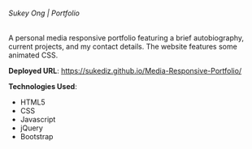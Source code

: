 ###### Sukey Ong | Portfolio

A personal media responsive portfolio featuring a brief  autobiography, current projects, and my contact details. The website features some animated CSS.

**Deployed URL**: 
https://sukediz.github.io/Media-Responsive-Portfolio/

**Technologies Used**:
*  HTML5
*  CSS 
*  Javascript
*  jQuery
*  Bootstrap